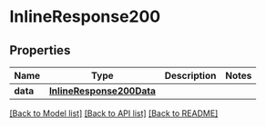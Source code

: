 # InlineResponse200

## Properties
Name | Type | Description | Notes
------------ | ------------- | ------------- | -------------
**data** | [**InlineResponse200Data**](InlineResponse200Data.md) |  | 

[[Back to Model list]](../README.md#documentation-for-models) [[Back to API list]](../README.md#documentation-for-api-endpoints) [[Back to README]](../README.md)


